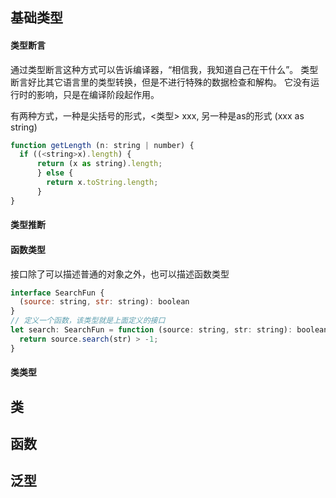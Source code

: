 ## 基础类型



#### 类型断言

通过类型断言这种方式可以告诉编译器，“相信我，我知道自己在干什么”。 类型断言好比其它语言里的类型转换，但是不进行特殊的数据检查和解构。 它没有运行时的影响，只是在编译阶段起作用。

有两种方式，一种是尖括号的形式，<类型> xxx,  另一种是as的形式 (xxx as string)



```js
function getLength (n: string | number) {
  if ((<string>x).length) {
      return (x as string).length;
      } else {
        return x.toString.length;
      }
}
```



#### 类型推断





#### 函数类型

接口除了可以描述普通的对象之外，也可以描述函数类型

```js
interface SearchFun {
  (source: string, str: string): boolean
}
// 定义一个函数，该类型就是上面定义的接口
let search: SearchFun = function (source: string, str: string): boolean {
  return source.search(str) > -1;
}

```



#### 类类型



## 类



## 函数



## 泛型



